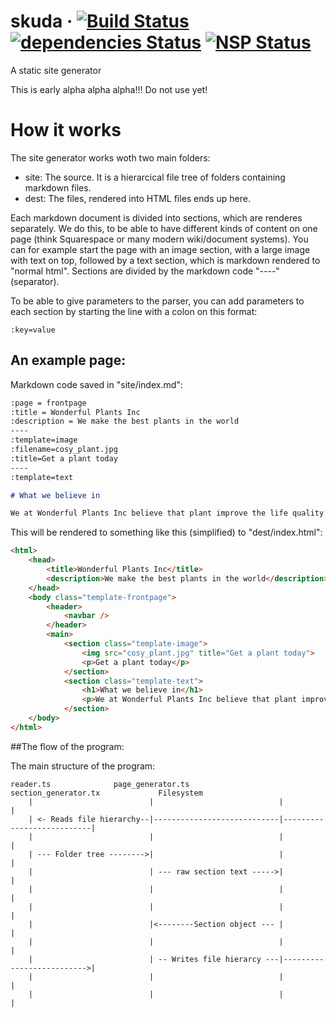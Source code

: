 # skuda · [![Build Status](https://travis-ci.org/jongelboga/skuda.svg?branch=master)](https://travis-ci.org/jongelboga/skuda) [![dependencies Status](https://david-dm.org/jongelboga/skuda/status.svg)](https://david-dm.org/jongelboga/skuda) [![NSP Status](https://nodesecurity.io/orgs/jongelboga/projects/908e9fee-29bd-48b0-891b-5161b2184b48/badge)](https://nodesecurity.io/orgs/jongelboga/projects/908e9fee-29bd-48b0-891b-5161b2184b48)

A static site generator

This is early alpha alpha alpha!!! Do not use yet!

# How it works

The site generator works woth two main folders:

- site: The source. It is a hierarcical file tree of folders containing markdown files.
- dest: The files, rendered into HTML files ends up here.

Each markdown document is divided into sections, which are renderes separately. We do this, to be able to have different kinds of content on one page (think Squarespace or many modern wiki/document systems). You can for example start the page with an image section, with a large image with text on top, followed by a text section, which is markdown rendered to "normal html". Sections are divided by the markdown code "----" (separator).

To be able to give parameters to the parser, you can add parameters to each section by starting the line with a colon on this format:

```
:key=value
```

## An example page:

Markdown code saved in "site/index.md":

```markdown
:page = frontpage
:title = Wonderful Plants Inc
:description = We make the best plants in the world
----
:template=image
:filename=cosy_plant.jpg
:title=Get a plant today
----
:template=text

# What we believe in

We at Wonderful Plants Inc believe that plant improve the life quality of human beings

```

This will be rendered to something like this (simplified) to "dest/index.html":

```html
<html>
    <head>
        <title>Wonderful Plants Inc</title>
        <description>We make the best plants in the world</description>
    </head>
    <body class="template-frontpage">
        <header>
            <navbar />
        </header>
        <main>
            <section class="template-image">
                <img src="cosy_plant.jpg" title="Get a plant today">
                <p>Get a plant today</p>
            </section>
            <section class="template-text">
                <h1>What we believe in</h1>
                <p>We at Wonderful Plants Inc believe that plant improve the life quality of human beings</p>
            </section>
    </body>
</html>
```


##The flow of the program:

The main structure of the program:

```
reader.ts              page_generator.ts           section_generator.tx             Filesystem
    |                          |                            |                           |
    | <- Reads file hierarchy--|----------------------------|---------------------------|
    |                          |                            |                           |
    | --- Folder tree -------->|                            |                           |
    |                          | --- raw section text ----->|                           |
    |                          |                            |                           |
    |                          |                            |                           |
    |                          |<--------Section object --- |                           |
    |                          |                            |                           |
    |                          | -- Writes file hierarcy ---|-------------------------->|
    |                          |                            |                           |
    |                          |                            |                           |


                                
```
